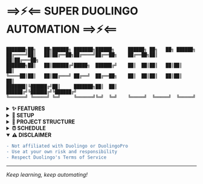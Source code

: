 # ⟹⚡⟸ SUPER DUOLINGO AUTOMATION ⟹⚡⟸
```
███████╗██╗   ██╗██████╗ ███████╗██████╗     ██████╗ ██╗   ██╗ ██████╗ 
██╔════╝██║   ██║██╔══██╗██╔════╝██╔══██╗    ██╔══██╗██║   ██║██╔═══██╗
███████╗██║   ██║██████╔╝█████╗  ██████╔╝    ██║  ██║██║   ██║██║   ██║
╚════██║██║   ██║██╔═══╝ ██╔══╝  ██╔══██╗    ██║  ██║██║   ██║██║   ██║
███████║╚██████╔╝██║     ███████╗██║  ██║    ██████╔╝╚██████╔╝╚██████╔╝
╚══════╝ ╚═════╝ ╚═╝     ╚══════╝╚═╝  ╚═╝    ╚═════╝  ╚═════╝  ╚═════╝ 
```

<details>
<summary><b>✨ FEATURES</b></summary>

- **Super Duolingo Automation** - Automated Super Duolingo requests daily
- **XP Gain Automation** - Automated XP gain requests every 4 hours  
- **Streak Maintenance** - Automated streak preservation
- **Manual Execution** - Run workflows manually when needed

</details>

<details>
<summary><b>🔧 SETUP</b></summary>

1. **Fork this repository**
2. **Add repository secret:**
   ```
   Name: DUOLINGO_TOKEN
   Value: your_duolingo_pro_api_token
   ```
3. **Activate workflows in Actions tab**
4. **Enjoy automated Super Duolingo! 🎉**

</details>

<details>
<summary><b>📂 PROJECT STRUCTURE</b></summary>

```
.
├── .github
│   └── workflows
│       ├── super-duolingo.yml     # Super Duolingo automation (daily)
│       ├── xp-automation.yml      # XP gain automation (every 4 hours)
│       └── streak-automation.yml  # Streak maintenance
└── README.md
```

</details>

<details>
<summary><b>⏰ SCHEDULE</b></summary>

| Workflow | Frequency | Description |
|----------|-----------|-------------|
| Super Duolingo | Daily at 00:00 UTC | Requests Super Duolingo status |
| XP Automation | Every 4 hours | Maintains XP gains |
| Streak Maintenance | Daily | Preserves learning streak |

</details>

<details open>
<summary><b>⚠️ DISCLAIMER</b></summary>

```diff
- Not affiliated with Duolingo or DuolingoPro
- Use at your own risk and responsibility
- Respect Duolingo's Terms of Service
```

</details>

---
*Keep learning, keep automating!*

<!-- 
ASCII art generated with:
http://patorjk.com/software/taag/#p=display&f=ANSI%20Shadow
-->
